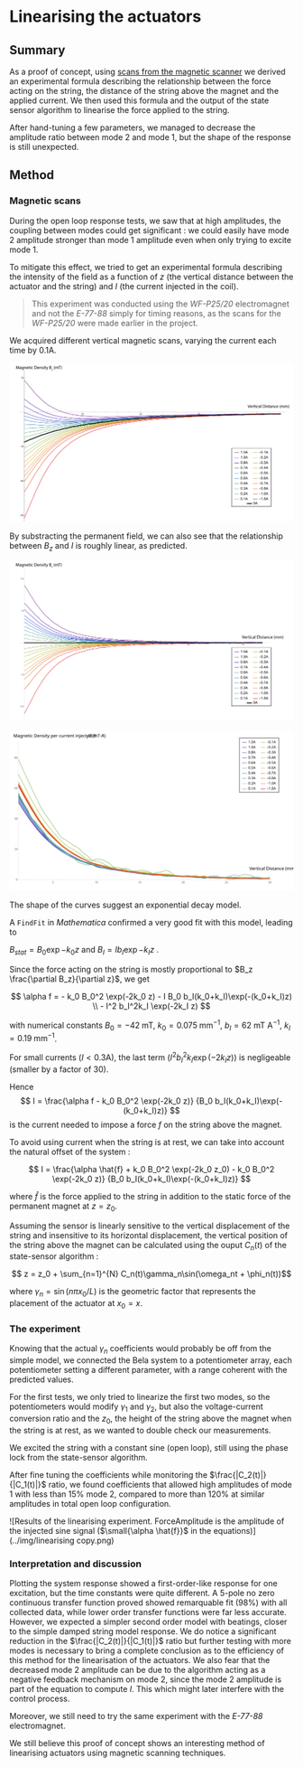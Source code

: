 # Linearising the actuators

## Summary

As a proof of concept, using [scans from the magnetic scanner](/magnetic_scanner_results)  we derived an experimental formula describing the relationship between the force acting on the string, the distance of the string above the magnet and the applied current. We then used this formula and the output of the state sensor algorithm to linearise the force applied to the string.

After hand-tuning a few parameters, we managed to decrease the amplitude ratio between mode 2 and mode 1, but the shape of the response is still unexpected.

## Method

### Magnetic scans

During the open loop response tests, we saw that at high amplitudes, the coupling between modes could get significant : we could easily have mode 2 amplitude stronger than mode 1 amplitude even when only trying to excite mode 1.

To mitigate this effect, we tried to get an experimental formula describing the intensity of the field as a function of $z$ (the vertical distance between the actuator and the string) and $I$ (the current injected in the coil).

> This experiment was conducted using the _WF-P25/20_ electromagnet and not the _E-77-88_ simply for timing reasons, as the scans for the _WF-P25/20_ were made earlier in the project.

We acquired different vertical magnetic scans, varying the current each time by $0.1\text{A}$. 

![Vertical scan of the field generated by WF-25/20](../img/ZFieldPlotter.svg)

By substracting the permanent field, we can also see that the relationship between $B_z$ and $I$ is roughly linear, as predicted.

![Vertical scan of the field generated by WF-25/20, subtracting the permanent magnet field to get the current contribution](../img/ZFieldPlotter_Relative.svg)



![Contribution of the field by the injected current, normalized to see the current/field linearity](../img/ZFieldPlotter_Current_Linearity.svg)



The shape of the curves suggest an exponential decay model.

A `FindFit` in _Mathematica_ confirmed a very good fit with this model, leading to 

$B_{stat} = B_0 \exp{-k_0 z}$  and  $B_I=I b_I \exp{-k_Iz}$ .


Since the force acting on the string is mostly proportional to $B_z \frac{\partial B_z}{\partial z}$, we get 

$$  \alpha f = -   k_0 B_0^2 \exp(-2k_0 z)  - I B_0 b_I(k_0+k_I)\exp(-(k_0+k_I)z)  \\ - I^2 b_I^2k_I \exp(-2k_I z) $$ 

with numerical constants $B_0 =- 42 \; \text{mT}$,  $k_0 = 0.075 \;\text{mm}^{-1}$, $b_I = 62 \text{ mT A}^{-1}$, $k_I = 0.19\;\text{mm}^{-1}$.

For small currents ($I<0.3\text{A}$), the last term ($I^2 b_I^2k_I \exp(-2k_I z)$) is negligeable (smaller by a factor of 30).

Hence $$ I = \frac{\alpha f - k_0 B_0^2 \exp(-2k_0 z)} {B_0 b_I(k_0+k_I)\exp(-(k_0+k_I)z)} $$ is the current needed to impose a force $f$ on the string above the magnet.

To avoid using current when the string is at rest, we can take into account the natural offset of the system : 

$$ I = \frac{\alpha \hat{f} + k_0 B_0^2 \exp(-2k_0 z_0) - k_0 B_0^2 \exp(-2k_0 z)} {B_0 b_I(k_0+k_I)\exp(-(k_0+k_I)z)} $$

where $\hat{f}$ is the force applied to the string in addition to the static force of the permanent magnet at $z=z_0$.

Assuming the sensor is linearly sensitive to the vertical displacement of the string and insensitive to its horizontal displacement, the vertical position of the string above the magnet can be calculated using the ouput $C_n(t)$ of the state-sensor algorithm : 

$$ z = z_0 + \sum_{n=1}^{N} C_n(t)\gamma_n\sin(\omega_nt + \phi_n(t))$$

where $\gamma_n = \sin(n\pi x_0/L)$ is the geometric factor that represents the placement of the actuator at $x_0 = x$.

### The experiment

Knowing that the actual $\gamma_n$ coefficients would probably be off from the simple model, we connected the Bela system to a potentiometer array, each potentiometer setting a different parameter, with a range coherent with the predicted values.

For the first tests, we only tried to linearize the first two modes, so the potentiometers would modify $\gamma_1$ and $\gamma_2$, but also the voltage-current conversion ratio and the $z_0$, the height of the string above the magnet when the string is at rest, as we wanted to double check our measurements.

We excited the string with a constant sine (open loop), still using the phase lock from the state-sensor algorithm. 

After fine tuning the coefficients while monitoring the $\frac{|C_2(t)|}{|C_1(t)|}$ ratio, we found coefficients that allowed high amplitudes of mode 1 with less than 15% mode 2, compared to more than 120% at similar amplitudes in total open loop configuration.


![Results of the linearising experiment. ForceAmplitude is the amplitude of the injected sine signal ($\small{\alpha \hat{f}}$ in the equations)](../img/linearising copy.png)

### Interpretation and discussion

Plotting the system response showed a first-order-like response for one excitation, but  the time constants were quite different. A 5-pole no zero continuous transfer function proved showed remarquable fit (98%) with all collected data, while lower order transfer functions were far less accurate.
However, we expected a simpler second order model with beatings, closer to the simple damped string model response.
We do notice a significant reduction in the $\frac{|C_2(t)|}{|C_1(t)|}$ ratio but further testing with more modes is necessary to bring a complete conclusion as to the efficiency of this method for the linearisation of the actuators. We also fear that the decreased mode 2 amplitude can be due to the algorithm acting as a negative feedback mechanism on mode 2, since the mode 2 amplitude is part of the equation to compute $I$. This which might later interfere with the control process.

Moreover, we still need to try the same experiment with the _E-77-88_ electromagnet.

We still believe this proof of concept shows an interesting method of linearising actuators using magnetic scanning techniques.

